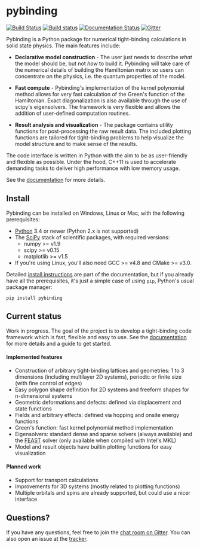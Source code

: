 # pybinding

[![Build Status](https://travis-ci.org/dean0x7d/pybinding.svg?branch=master)](https://travis-ci.org/dean0x7d/pybinding)
[![Build status](https://ci.appveyor.com/api/projects/status/vd84e6gxixsu9l81/branch/master?svg=true)](https://ci.appveyor.com/project/dean0x7d/pybinding)
[![Documentation Status](https://readthedocs.org/projects/pybinding/badge/?version=latest)](http://docs.pybinding.site/)
[![Gitter](https://img.shields.io/gitter/room/nwjs/nw.js.svg)](https://gitter.im/dean0x7d/pybinding?utm_source=badge&utm_medium=badge&utm_campaign=pr-badge)

Pybinding is a Python package for numerical tight-binding calculations in solid state physics.
The main features include:

* **Declarative model construction** - The user just needs to describe *what* the model should be,
  but not *how* to build it. Pybinding will take care of the numerical details of building the
  Hamiltonian matrix so users can concentrate on the physics, i.e. the quantum properties of the
  model.

* **Fast compute** - Pybinding's implementation of the kernel polynomial method allows for very
  fast calculation of the Green's function of the Hamiltonian. Exact diagonalization is also
  available through the use of scipy's eigensolvers. The framework is very flexible and allows
  the addition of user-defined computation routines.

* **Result analysis and visualization** - The package contains utility functions for post-processing
  the raw result data. The included plotting functions are tailored for tight-binding problems to
  help visualize the model structure and to make sense of the results.

The code interface is written in Python with the aim to be as user-friendly and flexible as
possible. Under the hood, C++11 is used to accelerate demanding tasks to deliver high performance
with low memory usage.

See the [documentation] for more details.

## Install

Pybinding can be installed on Windows, Linux or Mac, with the following prerequisites:

* [Python] 3.4 or newer (Python 2.x is not supported)
* The [SciPy] stack of scientific packages, with required versions:
  * numpy >= v1.9
  * scipy >= v0.15
  * matplotlib >= v1.5
* If you're using Linux, you'll also need GCC >= v4.8 and CMake >= v3.0.

Detailed [install instructions] are part of the documentation, but if you already have all the
prerequisites, it's just a simple case of using `pip`, Python's usual package manager:

    pip install pybinding


## Current status

Work in progress. The goal of the project is to develop a tight-binding code framework which is
fast, flexible and easy to use.
See the [documentation] for more details and a guide to get started.

#### Implemented features

* Construction of arbitrary tight-binding lattices and geometries: 1 to 3 dimensions
  (including multilayer 2D systems), periodic or finite size (with fine control of edges)
* Easy polygon shape definition for 2D systems and freeform shapes for n-dimensional systems
* Geometric deformations and defects: defined via displacement and state functions
* Fields and arbitrary effects: defined via hopping and onsite energy functions
* Green's function: fast kernel polynomial method implementation
* Eigensolvers: standard dense and sparse solvers (always available)
  and the [FEAST] solver (only available when compiled with Intel's MKL)
* Model and result objects have builtin plotting functions for easy visualization

#### Planned work

* Support for transport calculations
* Improvements for 3D systems (mostly related to plotting functions)
* Multiple orbitals and spins are already supported, but could use a nicer interface


## Questions?

If you have any questions, feel free to join the [chat room on Gitter].
You can also open an issue at the [tracker].


[documentation]: http://docs.pybinding.site/
[install instructions]: http://docs.pybinding.site/page/install/index.html
[Python]: https://www.python.org/
[SciPy]: http://www.scipy.org/>
[FEAST]: http://www.ecs.umass.edu/~polizzi/feast/index.htm
[chat room on Gitter]: https://gitter.im/dean0x7d/pybinding
[tracker]: https://github.com/dean0x7d/pybinding/issues
